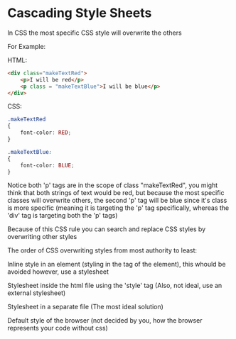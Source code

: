 # Cascading Style Sheets

In CSS the most specific CSS style will overwrite the others

For Example:

HTML:

```HTML
<div class="makeTextRed">
    <p>I will be red</p>
    <p class = "makeTextBlue">I will be blue</p>
</div>
```

CSS:

```CSS
.makeTextRed
{
    font-color: RED;
}

.makeTextBlue:
{
    font-color: BLUE;
}
```

Notice both 'p' tags are in the scope of class "makeTextRed", you might think that both strings of text would be red, but because the most specific classes will overwrite others, the second 'p' tag will be blue since it's class is more specific (meaning it is targeting the 'p' tag specifically, whereas the 'div' tag is targeting both the 'p' tags)

Because of this CSS rule you can search and replace CSS styles by overwriting other styles



The order of CSS overwriting styles from most authority to least:


Inline style in an element (styling in the tag of the element), this whould be avoided however, use a stylesheet

Stylesheet inside the html file using the 'style' tag (Also, not ideal, use an external stylesheet)

Stylesheet in a separate file (The most ideal solution)

Default style of the browser (not decided by you, how the browser represents your code without css)
